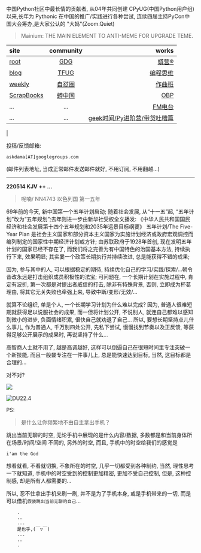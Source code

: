中国Python社区中最长情的贡献者, 从04年共同创建 CPyUG(中国Python用户组)以来,长年为 Pythonic 在中国的推广/实践进行各种尝试, 连续四届主持PyCon中国大会筹办,是大家公认的 "大妈"(Zoom.Quiet)

> Mainium: THE MAIN ELEMENT TO ANTI-MEME FOR UPGRADE TEME.

| site | community | works |
| :-----| :----: | ----: |
| [root](http://zoomquiet.io/) | [GDG](https://blog.zhgdg.org/) | [蟒营®](https://doc.101.camp/) |
| [blog](https://blog.zoomquiet.io/pages/zoomquiet.html) | [TFUG](http://zh.tfug.world/) | [编程思维](https://py.101.camp/) |
| [weekly](http://weekly.pychina.org/) | [自怼圈](https://du.101.camp/) | [作曲班](https://mu.101.camp/) |
| [ScrapBooks](https://zoomquiet.io/collection.html) | [蟒中国](https://pychina.org/) | [OBP](https://zoomquiet.io/obp/index.html) |
| ... | ... | [FM电台](https://fm.101.camp/) |
| ... | ... | [geek时间/Py进阶营/带货吐糟篇](https://fm.101.camp/2020/geek2py-dama.html) 
 |


投稿/反馈邮箱:

    askdama[AT]googlegroups.com

(邮件列表地址, 
当成正常邮件发送邮件就好, 不用订阅, 不用翻越...)



---------------------------------------------------
**220514 KJV ++ ...**


> 呢喃/ NN4743 以色列国 第一五年




69年前的今天, 新中国第一个五年计划启动; 随着社会发展, 从“十一五”起, “五年计划”改为“五年规划”;去年则进一步由新华社受权全文播发:
《中华人民共和国国民经济和社会发展第十四个五年规划和2035年远景目标纲要》
五年计划/The Five-Year Plan 是社会主义国家和部分资本主义国家为实施计划经济或政府宏观调控而编列制定的国家性中期经济计划或方针; 由苏联政府于1928年首创, 现在发明五年计划的国家已经不存在了, 而我们将之完善为有中国特色的治国基本方法, 持续执行下来, 效果明显;
其实嘦一个政策长期执行并持续改进, 总是能获得不错的成果;

因为, 参与其中的人, 可以根据稳定的期待, 持续优化自己的学习/实践/探索/...朝令昔改永远是打击组织成员积极性的法宝;
可问题在, 一个长期计划在实施过程中, 肯定有波折, 第一次都是对提出者威信的打击, 除非有特殊背景, 否则, 立即成为杯葛理由, 将其它无关失败也牵强上来, 导致中断/变形/无效/...

就算不论组织, 单是个人, 一个长期学习计划为什么难以完成? 因为, 普通人很难短期就获得足以说服社会的成果, 而一但将计划公开, 不说别人, 就连自己都难以感知到微小的进步, 负面情绪积累, 很快自己就劝退了自己...
所以, 要想长期坚持点儿什么事儿, 作为普通人, 千万别四处公开, 先私下尝试, 慢慢找到节奏以及正反馈, 等获得足够公开展示的成果时, 再说坚持了什么...

高智商人士就不用了, 越是高调越好, 这样可以倒逼自己在很短时间里专注突破一个新技能, 而且一般嘦专注在一件事儿上, 总是能快速达到目标, 当然, 这目标都是合理的...

对不对?




![](https://ipic.zoomquiet.top/2022-05-13-zq42-today-card-2205.014.jpeg)

![DU22.4](https://ipic.zoomquiet.top/2022-04-30-220430DU6y_zip.jpg!/fw/420)



PS:
> 是什么让你频繁地不由自主拿出手机？

跳出当前无聊的时空,
无论手机中展现的是什么内容/数据,
多数都是和当前身体所在场景/时间/空间 不同的,
另外的时空,
而且, 手机中的时空给我们的感觉是

    i'am the God

想看就看, 不看就切换,
不象所在的时空, 几乎一切都受到各种制约,
当然,
理性思考一下就知道,
手机中的时空受到的控制更加精密, 更加不受自己控制,
但是, 这种控制感,
却是所有人都需要的...

所以, 
忍不住拿出手机来刷一刷,
并不是为了手机本身, 或是手机带来的一切,
而是可以借机`假装跳出当前无聊的自己`...



```
    .
    ..
    ...
    是也乎,(￣▽￣)
    ...
    ..
    .
```


